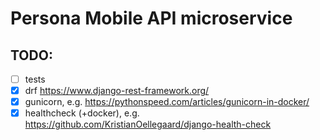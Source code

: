 # Persona Mobile API microservice

## TODO:



- [ ] tests
- [x] drf https://www.django-rest-framework.org/
- [x] gunicorn, e.g. https://pythonspeed.com/articles/gunicorn-in-docker/
- [x] healthcheck (+docker), e.g. https://github.com/KristianOellegaard/django-health-check
